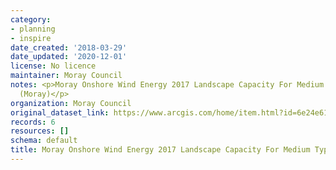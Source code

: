 ```yaml
---
category:
- planning
- inspire
date_created: '2018-03-29'
date_updated: '2020-12-01'
license: No licence
maintainer: Moray Council
notes: <p>Moray Onshore Wind Energy 2017 Landscape Capacity For Medium Typologies
  (Moray)</p>
organization: Moray Council
original_dataset_link: https://www.arcgis.com/home/item.html?id=6e24e61c098a4cc4a9ec72bf3b524a98
records: 6
resources: []
schema: default
title: Moray Onshore Wind Energy 2017 Landscape Capacity For Medium Typologies (Moray)
---
```

